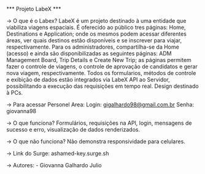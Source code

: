 *** Projeto LabeX ***

-> O que é o Labex?
    LabeX é um projeto destinado à uma entidade que viabiliza viagens espaciais. É oferecido ao público tres páginas: Home, Destinations e Application; onde os mesmos podem acessar diferentes áreas, ver quais destinos estão disponíveis e se inscrever para viajar, respectivamente. Para os administradores, compartilha-se da Home (acesso) e ainda são disponibilizadas as seguintes páginas: ADM Management Board, Trip Details e Create New Trip; as páginas permitem fazer o controle de viagens, o controle de aprovação de candidatos e gerar nova viagem, respectivamente. Todos os formularios, métodos de controle e exibição de dados estão integrados via LabeX API ao Servidor, possibilitando a execução das requisições em tempo real. Design destinado à PCs. 
    
-> Para acessar Personel Area:
    Login: gigalhardo98@gmail.com.br
    Senha: giovanna98

-> O que funciona?
    Formulários, requisições na API, login, mensagens de sucesso e erro, visualização de dados renderizados. 

-> O que não funciona?
    Não demonstra responsividade para celulares.

-> Link do Surge:
    ashamed-key.surge.sh

-> Autores:
    - Giovanna Galhardo Julio
